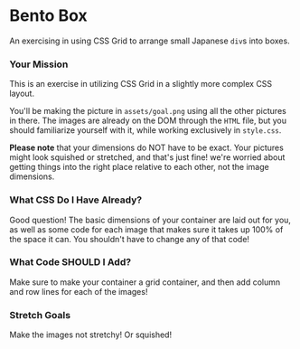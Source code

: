 # Bento Box

An exercising in using CSS Grid to arrange small Japanese `div`s into boxes.


### Your Mission

This is an exercise in utilizing CSS Grid in a slightly more complex CSS layout.

You'll be making the picture in `assets/goal.png` using all the other pictures in there. The images are already on the DOM through the `HTML` file, but you should familiarize yourself with it, while working exclusively in `style.css`.

**Please note** that your dimensions do NOT have to be exact. Your pictures might look squished or stretched, and that's just fine! we're worried about getting things into the right place relative to each other, not the image dimensions.


### What CSS Do I Have Already?

Good question! The basic dimensions of your container are laid out for you, as well as some code for each image that makes sure it takes up 100% of the space it can. You shouldn't have to change any of that code!


### What Code SHOULD I Add?

Make sure to make your container a grid container, and then add column and row lines for each of the images!


### Stretch Goals

Make the images not stretchy! Or squished!

